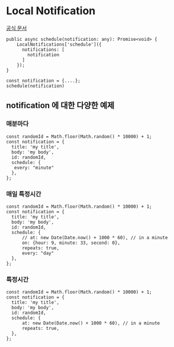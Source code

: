 # Local Notification
[공식 문서](https://capacitorjs.com/docs/apis/local-notifications#scheduleon)


```
public async schedule(notification: any): Promise<void> {
    LocalNotifications['schedule']({
      notifications: [
        notification
      ]
    });
}

const notification = {....};
schedule(notification)
```

## notification 에 대한 다양한 예제
### 매분마다
```
const randomId = Math.floor(Math.random() * 10000) + 1;
const notification = {
  title: 'my title',
  body: 'my body',
  id: randomId,
  schedule: {
   every: "minute"
  },
};

```
### 매일 특정시간
```
const randomId = Math.floor(Math.random() * 10000) + 1;
const notification = {
  title: 'my title',
  body: 'my body',
  id: randomId,
  schedule: {
      // at: new Date(Date.now() + 1000 * 60), // in a minute
      on: {hour: 9, minute: 33, second: 0},
      repeats: true,
      every: "day"
  },
};

```

### 특정시간
```
const randomId = Math.floor(Math.random() * 10000) + 1;
const notification = {
  title: 'my title',
  body: 'my body',
  id: randomId,
  schedule: {
      at: new Date(Date.now() + 1000 * 60), // in a minute
      repeats: true,
  },
};

```